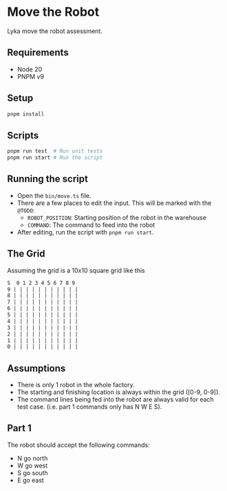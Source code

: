 # Move the Robot

Lyka move the robot assessment.

## Requirements

- Node 20
- PNPM v9

## Setup

```bash
pnpm install
```

## Scripts

```bash
pnpm run test  # Run unit tests
pnpm run start # Run the script
```

## Running the script

- Open the `bin/move.ts` file.
- There are a few places to edit the input. This will be marked with the `@TODO`:
  - `ROBOT_POSITION`: Starting position of the robot in the warehouse
  - `COMMAND`: The command to feed into the robot
- After editing, run the script with `pnpm run start`.

## The Grid

Assuming the grid is a 10x10 square grid like this

```txt
S  0 1 2 3 4 5 6 7 8 9
9 | | | | | | | | | | |
8 | | | | | | | | | | |
7 | | | | | | | | | | |
6 | | | | | | | | | | |
5 | | | | | | | | | | |
4 | | | | | | | | | | |
3 | | | | | | | | | | |
2 | | | | | | | | | | |
1 | | | | | | | | | | |
0 | | | | | | | | | | |
```

## Assumptions

- There is only 1 robot in the whole factory.
- The starting and finishing location is always within the grid ([0-9, 0-9]).
- The command lines being fed into the robot are always valid for each test case. (i.e. part 1 commands only has N W E S).

## Part 1

The robot should accept the following commands:

- N go north
- W go west
- S go south
- E go east
